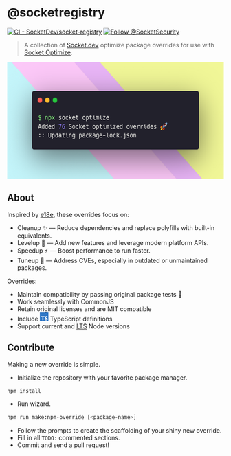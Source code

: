 # @socketregistry

[![CI - SocketDev/socket-registry](https://github.com/SocketDev/socket-registry/actions/workflows/test.yml/badge.svg)](https://github.com/SocketDev/socket-registry/actions/workflows/test.yml)
[![Follow @SocketSecurity](https://img.shields.io/twitter/follow/SocketSecurity?style=social)](https://twitter.com/SocketSecurity)

> A collection of [Socket.dev](https://socket.dev/) optimize package overrides
> for use with [Socket Optimize](https://socket.dev/features/optimize "npx socket optimize").

<img src="./socket-optimize-hero.png" height="272px" width="576px" alt="npx socket optimize">

## About

Inspired by [e18e](https://e18e.dev/), these overrides focus on:

- Cleanup ✨ — Reduce dependencies and replace polyfills with built-in
  equivalents.
- Levelup 🧩 — Add new features and leverage modern platform APIs.
- Speedup ⚡ — Boost performance to run faster.
- Tuneup 🔧 — Address CVEs, especially in outdated or unmaintained packages.

Overrides:

- Maintain compatibility by passing original package tests 💯
- Work seamlessly with CommonJS
- Retain original licenses and are MIT compatible
- Include
  <a href="https://www.typescriptlang.org/"><img src="./ts.svg" height="20px" title="This package contains built-in TypeScript declarations" alt="TypeScript icon, indicating that this package has built-in type declarations"></a>
  TypeScript definitions
- Support current and [LTS](https://nodejs.org/en/about/previous-releases) Node
  versions

## Contribute

Making a new override is simple.

- Initialize the repository with your favorite package manager.

```bash
npm install
```

- Run wizard.

```bash
npm run make:npm-override [<package-name>]
```

- Follow the prompts to create the scaffolding of your shiny new override.
- Fill in all `TODO:` commented sections.
- Commit and send a pull request!
